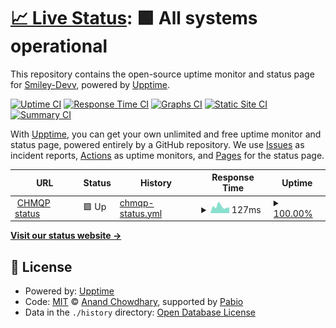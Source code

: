 # [📈 Live Status](https://dchmqp.pages.dev/): <!--live status--> **🟩 All systems operational**

This repository contains the open-source uptime monitor and status page for [Smiley-Devv](https://chmqpmods.iceiy.com/?i=1), powered by [Upptime](https://github.com/upptime/upptime).

[![Uptime CI](https://github.com/Smiley-Devv/UPTIMER/workflows/Uptime%20CI/badge.svg)](https://github.com/Smiley-Devv/UPTIMER/actions?query=workflow%3A%22Uptime+CI%22)
[![Response Time CI](https://github.com/Smiley-Devv/UPTIMER/workflows/Response%20Time%20CI/badge.svg)](https://github.com/Smiley-Devv/UPTIMER/actions?query=workflow%3A%22Response+Time+CI%22)
[![Graphs CI](https://github.com/Smiley-Devv/UPTIMER/workflows/Graphs%20CI/badge.svg)](https://github.com/Smiley-Devv/UPTIMER/actions?query=workflow%3A%22Graphs+CI%22)
[![Static Site CI](https://github.com/Smiley-Devv/UPTIMER/workflows/Static%20Site%20CI/badge.svg)](https://github.com/Smiley-Devv/UPTIMER/actions?query=workflow%3A%22Static+Site+CI%22)
[![Summary CI](https://github.com/Smiley-Devv/UPTIMER/workflows/Summary%20CI/badge.svg)](https://github.com/Smiley-Devv/UPTIMER/actions?query=workflow%3A%22Summary+CI%22)

With [Upptime](https://upptime.js.org), you can get your own unlimited and free uptime monitor and status page, powered entirely by a GitHub repository. We use [Issues](https://github.com/Smiley-Devv/UPTIMER/issues) as incident reports, [Actions](https://github.com/Smiley-Devv/UPTIMER/actions) as uptime monitors, and [Pages](https://dchmqp.pages.dev/) for the status page.

<!--start: status pages-->
<!-- This summary is generated by Upptime (https://github.com/upptime/upptime) -->
<!-- Do not edit this manually, your changes will be overwritten -->
<!-- prettier-ignore -->
| URL | Status | History | Response Time | Uptime |
| --- | ------ | ------- | ------------- | ------ |
| <img alt="" src="https://icons.duckduckgo.com/ip3/chmqp.pages.dev.ico" height="13"> [CHMQP status](https://chmqp.pages.dev) | 🟩 Up | [chmqp-status.yml](https://github.com/Smiley-Devv/UPTIMER/commits/HEAD/history/chmqp-status.yml) | <details><summary><img alt="Response time graph" src="./graphs/chmqp-status/response-time-week.png" height="20"> 127ms</summary><br><a href="https://dchmqp.pages.dev//history/chmqp-status"><img alt="Response time 146" src="https://img.shields.io/endpoint?url=https%3A%2F%2Fraw.githubusercontent.com%2FSmiley-Devv%2FUPTIMER%2FHEAD%2Fapi%2Fchmqp-status%2Fresponse-time.json"></a><br><a href="https://dchmqp.pages.dev//history/chmqp-status"><img alt="24-hour response time 128" src="https://img.shields.io/endpoint?url=https%3A%2F%2Fraw.githubusercontent.com%2FSmiley-Devv%2FUPTIMER%2FHEAD%2Fapi%2Fchmqp-status%2Fresponse-time-day.json"></a><br><a href="https://dchmqp.pages.dev//history/chmqp-status"><img alt="7-day response time 127" src="https://img.shields.io/endpoint?url=https%3A%2F%2Fraw.githubusercontent.com%2FSmiley-Devv%2FUPTIMER%2FHEAD%2Fapi%2Fchmqp-status%2Fresponse-time-week.json"></a><br><a href="https://dchmqp.pages.dev//history/chmqp-status"><img alt="30-day response time 146" src="https://img.shields.io/endpoint?url=https%3A%2F%2Fraw.githubusercontent.com%2FSmiley-Devv%2FUPTIMER%2FHEAD%2Fapi%2Fchmqp-status%2Fresponse-time-month.json"></a><br><a href="https://dchmqp.pages.dev//history/chmqp-status"><img alt="1-year response time 146" src="https://img.shields.io/endpoint?url=https%3A%2F%2Fraw.githubusercontent.com%2FSmiley-Devv%2FUPTIMER%2FHEAD%2Fapi%2Fchmqp-status%2Fresponse-time-year.json"></a></details> | <details><summary><a href="https://dchmqp.pages.dev//history/chmqp-status">100.00%</a></summary><a href="https://dchmqp.pages.dev//history/chmqp-status"><img alt="All-time uptime 100.00%" src="https://img.shields.io/endpoint?url=https%3A%2F%2Fraw.githubusercontent.com%2FSmiley-Devv%2FUPTIMER%2FHEAD%2Fapi%2Fchmqp-status%2Fuptime.json"></a><br><a href="https://dchmqp.pages.dev//history/chmqp-status"><img alt="24-hour uptime 100.00%" src="https://img.shields.io/endpoint?url=https%3A%2F%2Fraw.githubusercontent.com%2FSmiley-Devv%2FUPTIMER%2FHEAD%2Fapi%2Fchmqp-status%2Fuptime-day.json"></a><br><a href="https://dchmqp.pages.dev//history/chmqp-status"><img alt="7-day uptime 100.00%" src="https://img.shields.io/endpoint?url=https%3A%2F%2Fraw.githubusercontent.com%2FSmiley-Devv%2FUPTIMER%2FHEAD%2Fapi%2Fchmqp-status%2Fuptime-week.json"></a><br><a href="https://dchmqp.pages.dev//history/chmqp-status"><img alt="30-day uptime 100.00%" src="https://img.shields.io/endpoint?url=https%3A%2F%2Fraw.githubusercontent.com%2FSmiley-Devv%2FUPTIMER%2FHEAD%2Fapi%2Fchmqp-status%2Fuptime-month.json"></a><br><a href="https://dchmqp.pages.dev//history/chmqp-status"><img alt="1-year uptime 100.00%" src="https://img.shields.io/endpoint?url=https%3A%2F%2Fraw.githubusercontent.com%2FSmiley-Devv%2FUPTIMER%2FHEAD%2Fapi%2Fchmqp-status%2Fuptime-year.json"></a></details>

<!--end: status pages-->

[**Visit our status website →**](https://dchmqp.pages.dev/)

## 📄 License

- Powered by: [Upptime](https://github.com/upptime/upptime)
- Code: [MIT](./LICENSE) © [Anand Chowdhary](https://anandchowdhary.com), supported by [Pabio](https://pabio.com)
- Data in the `./history` directory: [Open Database License](https://opendatacommons.org/licenses/odbl/1-0/)
